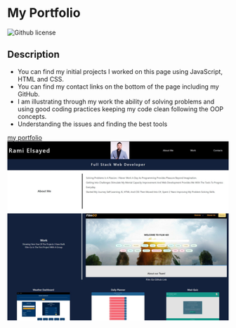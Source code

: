 # My Portfolio

![Github license](https://img.shields.io/badge/MIT-License-blue)

## Description

- You can find my initial projects I worked on this page using JavaScript, HTML and CSS.
- You can find my contact links on the bottom of the page including my GitHub.
- I am illustrating through my work the ability of solving problems and using good coding practices keeping my code clean following the OOP concepts.
- Understanding the issues and finding the best tools

[my portfolio](https://ramielsayed.github.io/my-portfolio/)
![my-portfolio-screenshot](./images/portfolio.1.jpg)
![my-portfolio-screenshot-2](./images/portfolio.2.jpg)
